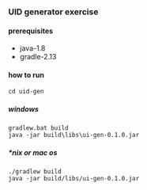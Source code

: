 ### UID generator exercise

#### prerequisites
* java-1.8
* gradle-2.13

#### how to run

````
cd uid-gen
````

##### windows

````
gradlew.bat build
java -jar build\libs\ui-gen-0.1.0.jar
````

##### *nix or mac os

````
./gradlew build 
java -jar build/libs/ui-gen-0.1.0.jar
````